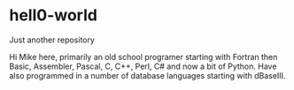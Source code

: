 # hell0-world
Just another repository

Hi Mike here, primarily an old school programer starting with Fortran then Basic, Assembler, Pascal, C, C++, Perl, C# and now a bit of Python. Have also programmed in a number of database languages starting with dBaseIII.
